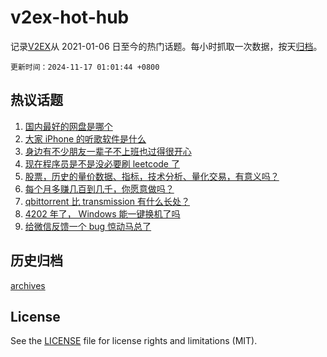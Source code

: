 # v2ex-hot-hub

 记录[V2EX](https://www.v2ex.com/)从 2021-01-06 日至今的热门话题。每小时抓取一次数据，按天[归档](archives)。

`更新时间：2024-11-17 01:01:44 +0800`

## 热议话题

1. [国内最好的网盘是哪个](https://www.v2ex.com/t/1090030)
1. [大家 iPhone 的听歌软件是什么](https://www.v2ex.com/t/1090112)
1. [身边有不少朋友一辈子不上班也过得很开心](https://www.v2ex.com/t/1090009)
1. [现在程序员是不是没必要刷 leetcode 了](https://www.v2ex.com/t/1090040)
1. [股票，历史的量价数据、指标，技术分析、量化交易，有意义吗？](https://www.v2ex.com/t/1090018)
1. [每个月多赚几百到几千，你愿意做吗？](https://www.v2ex.com/t/1090044)
1. [qbittorrent 比 transmission 有什么长处？](https://www.v2ex.com/t/1090062)
1. [4202 年了， Windows 能一键换机了吗](https://www.v2ex.com/t/1090146)
1. [给微信反馈一个 bug 惊动马总了](https://www.v2ex.com/t/1090053)

## 历史归档

[archives](archives)

## License

See the [LICENSE](LICENSE) file for license rights and limitations (MIT).
